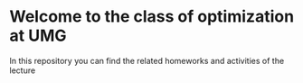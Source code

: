 # Welcome to the class of optimization at UMG
In this repository you can find the related homeworks and activities of the lecture
